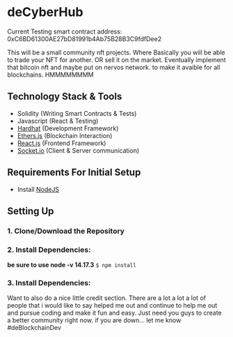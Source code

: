 # deCyberHub

Current Testing smart contract address: 0xC6BD61300AE27bD81991b4Ab75B28B3C9fdfDee2

This will be a small community nft projects. Where Basically you will be able to trade your NFT for another. OR sell it on the market. 
Eventually implement that bitcoin nft and maybe put on nervos network. to make it avaible for all blockchains. HMMMMMMMM

## Technology Stack & Tools

- Solidity (Writing Smart Contracts & Tests)
- Javascript (React & Testing)
- [Hardhat](https://hardhat.org/) (Development Framework)
- [Ethers.js](https://docs.ethers.io/v5/) (Blockchain Interaction)
- [React.js](https://reactjs.org/) (Frontend Framework)
- [Socket.io](https://socket.io/) (Client & Server communication)

## Requirements For Initial Setup
- Install [NodeJS](https://nodejs.org/en/)

## Setting Up
### 1. Clone/Download the Repository

### 2. Install Dependencies:
**be sure to use node -v 14.17.3**
`$ npm install`

### 3. Install Dependencies:




Want to also do a nice little credit section. There are a lot a lot a lot of people that i would like to say helped me out and continue to help me out and pursue coding and make it fun and easy. Just need you guys to create a better community right now. if you are down... let me know #deBlockchainDev
